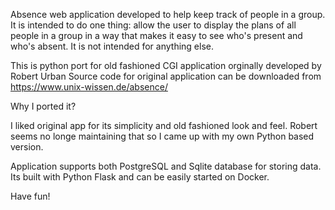 Absence web application developed to help keep track of people in a group. It is intended to do one thing: allow the user to display the plans of all people in a group in a way that makes it easy to see who's present and who's absent. It is not intended for anything else. 

This is python port for old fashioned CGI application orginally developed by Robert Urban
Source code for original application can be downloaded from https://www.unix-wissen.de/absence/

Why I ported it?

I liked original app for its simplicity and old fashioned look and feel.
Robert seems no longe maintaining that so I came up with my own Python based version.

Application supports both PostgreSQL and Sqlite database for storing data.
Its built with Python Flask and can be easily started on Docker.

Have fun!

